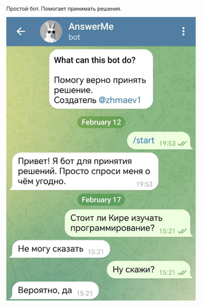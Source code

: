 Простой бот. Помогает принимать решения.

![pic](https://github.com/egorzhmaev/bot_decision_making/blob/main/photo_2024-03-03_15-20-04.jpg)
